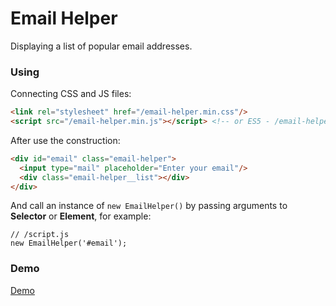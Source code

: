 # Email Helper
Displaying a list of popular email addresses.

### Using
Connecting CSS and JS files:

```HTML
<link rel="stylesheet" href="/email-helper.min.css"/>
<script src="/email-helper.min.js"></script> <!-- or ES5 - /email-helper-es5.min.js -->
```

After use the construction:

``` HTML
<div id="email" class="email-helper">
  <input type="mail" placeholder="Enter your email"/>
  <div class="email-helper__list"></div>
</div>
```

And call an instance of `new EmailHelper()` by passing arguments to **Selector** or **Element**, for example:

```JS
// /script.js
new EmailHelper('#email');
```

### Demo

[Demo](https://codepen.io/de-minov/embed/GRXBoMB?default-tab=result&theme-id=dark)